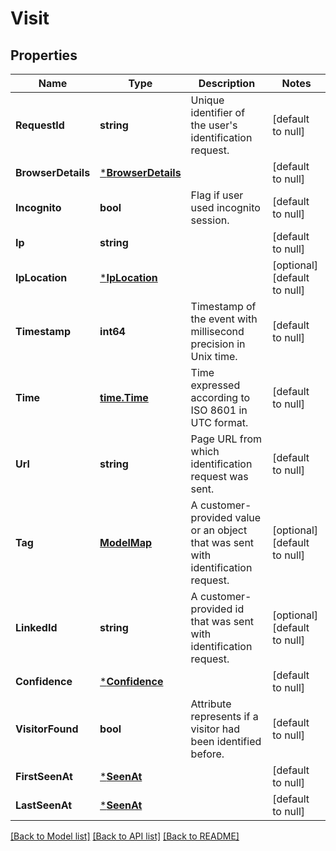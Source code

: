 # Visit

## Properties
Name | Type | Description | Notes
------------ | ------------- | ------------- | -------------
**RequestId** | **string** | Unique identifier of the user&#x27;s identification request. | [default to null]
**BrowserDetails** | [***BrowserDetails**](BrowserDetails.md) |  | [default to null]
**Incognito** | **bool** | Flag if user used incognito session. | [default to null]
**Ip** | **string** |  | [default to null]
**IpLocation** | [***IpLocation**](IPLocation.md) |  | [optional] [default to null]
**Timestamp** | **int64** | Timestamp of the event with millisecond precision in Unix time. | [default to null]
**Time** | [**time.Time**](time.Time.md) | Time expressed according to ISO 8601 in UTC format. | [default to null]
**Url** | **string** | Page URL from which identification request was sent. | [default to null]
**Tag** | [**ModelMap**](interface{}.md) | A customer-provided value or an object that was sent with identification request. | [optional] [default to null]
**LinkedId** | **string** | A customer-provided id that was sent with identification request. | [optional] [default to null]
**Confidence** | [***Confidence**](Confidence.md) |  | [default to null]
**VisitorFound** | **bool** | Attribute represents if a visitor had been identified before. | [default to null]
**FirstSeenAt** | [***SeenAt**](SeenAt.md) |  | [default to null]
**LastSeenAt** | [***SeenAt**](SeenAt.md) |  | [default to null]

[[Back to Model list]](../README.md#documentation-for-models) [[Back to API list]](../README.md#documentation-for-api-endpoints) [[Back to README]](../README.md)


